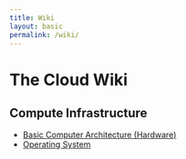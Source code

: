 ```yaml
---
title: Wiki
layout: basic
permalink: /wiki/
---
```

# The Cloud Wiki
## Compute Infrastructure
- [Basic Computer Architecture (Hardware)](/hardware)
- [Operating System](/os)